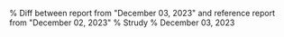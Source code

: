 % Diff between report from "December 03, 2023" and reference report from "December 02, 2023"
% Strudy
% December 03, 2023


